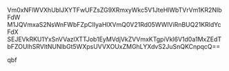 Vm0xNFlWVXhUblJXYTFwUFZsZG9XRmxyWkc5V1JteHlWbTVrVm1KR2NIbFdW
M1JQVmxaS2NsWnFWbFZpClIyaHlXVmQ0V21Rd05WWlViRnBUQ21KRldYcFdX
SEJEVkRKU1YxSnVVazlXTTJob1EyMVdjVkZVVmxKTgpiVkl6V1d0a1MxZEdT
bFZOUlhSRVltNUNlbGt5WXpsUVVXOUxZMGhLYXdvS2JuSnQKCnpqcQ==

qbf